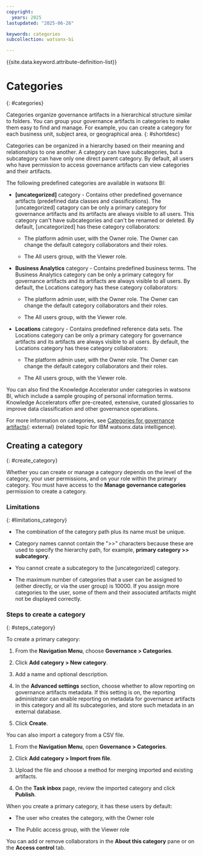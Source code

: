 ```yaml
---
copyright:
  years: 2025
lastupdated: "2025-06-26"

keywords: categories
subcollection: watsonx-bi

---
```


{{site.data.keyword.attribute-definition-list}}


# Categories
{: #categories}

Categories organize governance artifacts in a hierarchical structure similar to folders. You can group your governance artifacts in categories to make them easy to find and manage. For example, you can create a category for each business unit, subject area, or geographical area. {: #shortdesc}

Categories can be organized in a hierarchy based on their meaning and relationships to one another. A category can have subcategories, but a subcategory can have only one direct parent category. By default, all users who have permission to access governance artifacts can view categories and their artifacts. 

The following predefined categories are available in watsonx BI:

- **[uncategorized]** category -  Contains other predefined governance artifacts (predefined data classes and classifications). The [uncategorized] catagory can be only a primary category for governance artifacts and its artifacts are always visible to all users. This category can't have subcategories and can't be renamed or deleted. By default, [uncategorized] has these category collaborators: 

   - The platform admin user, with the Owner role. The Owner can change the default category collaborators and their roles.

   - The All users group, with the Viewer role.

- **Business Analytics** category - Contains predefined business terms. The Business Analytics category can be only a primary category for governance artifacts and its artifacts are always visible to all users. By default, the Locations category has these category collaborators:

   - The platform admin user, with the Owner role. The Owner can change the default category collaborators and their roles.
   
   - The All users group, with the Viewer role.

- **Locations** category - Contains predefined reference data sets. The Locations category can be only a primary category for governance artifacts and its artifacts are always visible to all users.
By default, the Locations category has these category collaborators:

   - The platform admin user, with the Owner role. The Owner can change the default category collaborators and their roles.
   
   - The All users group, with the Viewer role.

You can also find the Knowledge Accelerator under categories in watsonx BI, which include a sample grouping of personal information terms. Knowledge Accelerators offer pre-created, extensive, curated glossaries to improve data classification and other governance operations. 

For more information on categories, see [Categories for governance artifacts](https://dataplatform.cloud.ibm.com/docs/content/wsj/governance/categories.html?context=df&audience=wdp){: external} (related topic for IBM watsonx.data intelligence).  

## Creating a category
{: #create_category}

Whether you can create or manage a category depends on the level of the category, your user permissions, and on your role within the primary category. You must have access to the **Manage governance categories** permission to create a category.

### Limitations
{: #limitations_category}

- The combination of the category path plus its name must be unique.

- Category names cannot contain the ">>" characters because these are used to specify the hierarchy path, for example, **primary category >> subcategory**.

- You cannot create a subcategory to the [uncategorized] category.

- The maximum number of categories that a user can be assigned to (either directly, or via the user group) is 10000. If you assign more categories to the user, some of them and their associated artifacts might not be displayed correctly.

### Steps to create a category
{: #steps_category}
  
To create a primary category:

1. From the **Navigation Menu**, choose **Governance > Categories**.  

2. Click **Add category > New category**.

3. Add a name and optional description.

4. In the **Advanced settings** section, choose whether to allow reporting on governance artifacts metadata. If this setting is on, the reporting administrator can enable reporting on metadata for governance artifacts in this category and all its subcategories, and store such metadata in an external database.

5. Click **Create**.

You can also import a category from a CSV file. 

1. From the **Navigation Menu**, open **Governance > Categories**.

2. Click **Add category > Import from file**. 

3. Upload the file and choose a method for merging imported and existing artifacts. 

4. On the **Task inbox** page, review the imported category and click **Publish**.

When you create a primary category, it has these users by default:

- The user who creates the category, with the Owner role

- The Public access group, with the Viewer role

You can add or remove collaborators in the **About this category** pane or on the **Access control** tab.

